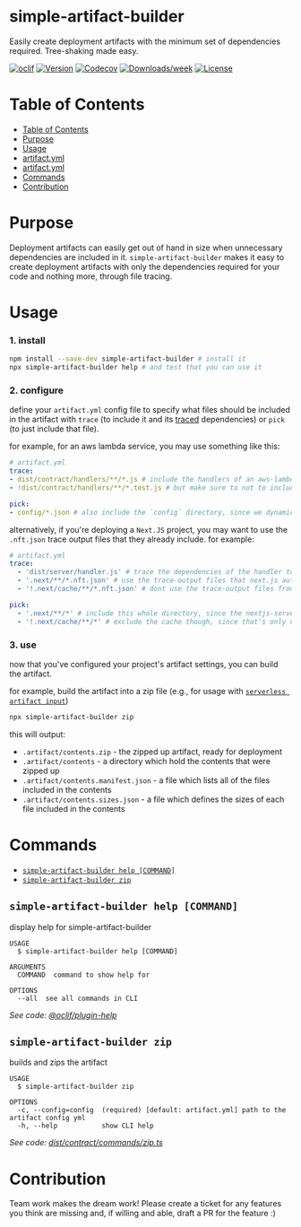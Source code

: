 simple-artifact-builder
==============

Easily create deployment artifacts with the minimum set of dependencies required. Tree-shaking made easy.

[![oclif](https://img.shields.io/badge/cli-oclif-brightgreen.svg)](https://oclif.io)
[![Version](https://img.shields.io/npm/v/simple-artifact-builder.svg)](https://npmjs.org/package/simple-artifact-builder)
[![Codecov](https://codecov.io/gh/ehmpathy/simple-artifact-builder/branch/master/graph/badge.svg)](https://codecov.io/gh/ehmpathy/simple-artifact-builder)
[![Downloads/week](https://img.shields.io/npm/dw/simple-artifact-builder.svg)](https://npmjs.org/package/simple-artifact-builder)
[![License](https://img.shields.io/npm/l/simple-artifact-builder.svg)](https://github.com/ehmpathy/simple-artifact-builder/blob/master/package.json)

# Table of Contents
<!-- toc -->
* [Table of Contents](#table-of-contents)
* [Purpose](#purpose)
* [Usage](#usage)
* [artifact.yml](#artifactyml)
* [artifact.yml](#artifactyml-1)
* [Commands](#commands)
* [Contribution](#contribution)
<!-- tocstop -->

# Purpose

Deployment artifacts can easily get out of hand in size when unnecessary dependencies are included in it. `simple-artifact-builder` makes it easy to create deployment artifacts with only the dependencies required for your code and nothing more, through file tracing.

# Usage

### 1. install

```sh
npm install --save-dev simple-artifact-builder # install it
npx simple-artifact-builder help # and test that you can use it
```

### 2. configure

define your `artifact.yml` config file to specify what files should be included in the artifact with `trace` (to include it and its [traced](https://github.com/vercel/nft) dependencies) or `pick` (to just include that file).

for example, for an aws lambda service, you may use something like this:
```yml
# artifact.yml
trace:
- dist/contract/handlers/**/*.js # include the handlers of an aws-lambda
- !dist/contract/handlers/**/*.test.js # but make sure to not to include any test files

pick:
- config/*.json # also include the `config` directory, since we dynamically import it
```

alternatively, if you're deploying a `Next.JS` project, you may want to use the `.nft.json` trace output files that they already include. for example:
```yml
# artifact.yml
trace:
  - 'dist/server/handler.js' # trace the dependencies of the handler to include the handler and all the code it depends on
  - '.next/**/*.nft.json' # use the trace-output files that next.js automatically generates to include all of the dependencies of the .next server
  - '!.next/cache/**/*.nft.json' # dont use the trace-output files from the .next/cache dir though, as they're not actually defined correctly nor needed

pick:
  - '.next/**/*' # include this whole directory, since the nextjs-server-side-rendering server uses its contents through dynamic imports
  - '!.next/cache/**/*' # exclude the cache though, since that's only needed while compiling and is very large/heavy
```

### 3. use

now that you've configured your project's artifact settings, you can build the artifact.

for example, build the artifact into a zip file (e.g., for usage with [`serverless artifact input`](https://www.serverless.com/framework/docs/providers/aws/guide/packaging#artifact))
```sh
npx simple-artifact-builder zip
```

this will output:
- `.artifact/contents.zip` - the zipped up artifact, ready for deployment
- `.artifact/contents` - a directory which hold the contents that were zipped up
- `.artifact/contents.manifest.json` - a file which lists all of the files included in the contents
- `.artifact/contents.sizes.json` - a file which defines the sizes of each file included in the contents

# Commands
<!-- commands -->
* [`simple-artifact-builder help [COMMAND]`](#simple-artifact-builder-help-command)
* [`simple-artifact-builder zip`](#simple-artifact-builder-zip)

## `simple-artifact-builder help [COMMAND]`

display help for simple-artifact-builder

```
USAGE
  $ simple-artifact-builder help [COMMAND]

ARGUMENTS
  COMMAND  command to show help for

OPTIONS
  --all  see all commands in CLI
```

_See code: [@oclif/plugin-help](https://github.com/oclif/plugin-help/blob/v3.1.0/src/commands/help.ts)_

## `simple-artifact-builder zip`

builds and zips the artifact

```
USAGE
  $ simple-artifact-builder zip

OPTIONS
  -c, --config=config  (required) [default: artifact.yml] path to the artifact config yml
  -h, --help           show CLI help
```

_See code: [dist/contract/commands/zip.ts](https://github.com/ehmpathy/simple-artifact-builder/blob/v0.0.1/dist/contract/commands/zip.ts)_
<!-- commandsstop -->

# Contribution

Team work makes the dream work! Please create a ticket for any features you think are missing and, if willing and able, draft a PR for the feature :)

